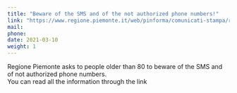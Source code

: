 ```yaml
---
title: "Beware of the SMS and of the not authorized phone numbers!"
link: "https://www.regione.piemonte.it/web/pinforma/comunicati-stampa/regione-piemonte-agli-ultra80enni-attenzione-agli-sms-ai-numeri-telefonici-non-autorizzati-pagamento"
mail:
phone: 
date: 2021-03-10
weight: 1
---
```


Regione Piemonte asks to people older than 80 to beware of the SMS and of not authorized phone numbers.  
You can read all the information through the link
